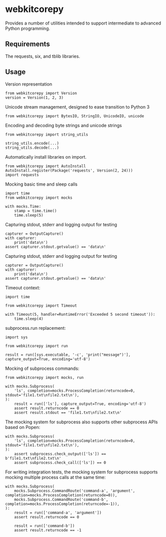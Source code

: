 # webkitcorepy

Provides a number of utilities intended to support intermediate to advanced Python programming.

## Requirements

The requests, six, and tblib libraries.
 
## Usage

Version representation
```
from webkitcorepy import Version
version = Version(1, 2, 3)
```

Unicode stream management, designed to ease transition to Python 3
```
from webkitcorepy import BytesIO, StringIO, UnicodeIO, unicode
```

Encoding and decoding byte strings and unicode strings
```
from webkitcorepy import string_utils

string_utils.encode(...)
string_utils.decode(...)
```

Automatically install libraries on import.
```
from webkitcorepy import AutoInstall
AutoInstall.register(Package('requests', Version(2, 24)))
import requests
```

Mocking basic time and sleep  calls
```
import time
from webkitcorepy import mocks

with mocks.Time:
    stamp = time.time()
    time.sleep(5)
```
Capturing stdout, stderr and logging output for testing
```
capturer = OutputCapture()
with capturer:
    print('data\n')
assert capturer.stdout.getvalue() == 'data\n'
```
Capturing stdout, stderr and logging output for testing
```
capturer = OutputCapture()
with capturer:
    print('data\n')
assert capturer.stdout.getvalue() == 'data\n'
```

Timeout context:
```
import time

from webkitcorepy import Timeout

with Timeout(5, handler=RuntimeError('Exceeded 5 second timeout')):
    time.sleep(4)
```

subprocess.run replacement:
```
import sys

from webkitcorepy import run

result = run([sys.executable, '-c', 'print("message")'], capture_output=True, encoding='utf-8')
```

Mocking of subprocess commands:
```
from webkitcorepy import mocks, run

with mocks.Subprocess(
    'ls', completion=mocks.ProcessCompletion(returncode=0, stdout='file1.txt\nfile2.txt\n'),
):
    result = run(['ls'], capture_output=True, encoding='utf-8')
    assert result.returncode == 0
    assert result.stdout == 'file1.txt\nfile2.txt\n'
```
The mocking system for subprocess also supports other subprocess APIs based on Popen:
```
with mocks.Subprocess(
    'ls', completion=mocks.ProcessCompletion(returncode=0, stdout='file1.txt\nfile2.txt\n'),
):
    assert subprocess.check_output(['ls']) == b'file1.txt\nfile2.txt\n'
    assert subprocess.check_call(['ls']) == 0
```
For writing integration tests, the mocking system for subprocess supports mocking multiple process calls at the same time:
```
with mocks.Subprocess(
    mocks.Subprocess.CommandRoute('command-a', 'argument', completion=mocks.ProcessCompletion(returncode=0)),
    mocks.Subprocess.CommandRoute('command-b', completion=mocks.ProcessCompletion(returncode=-1)),
):
    result = run(['command-a', 'argument'])
    assert result.returncode == 0

    result = run(['command-b'])
    assert result.returncode == -1
```
